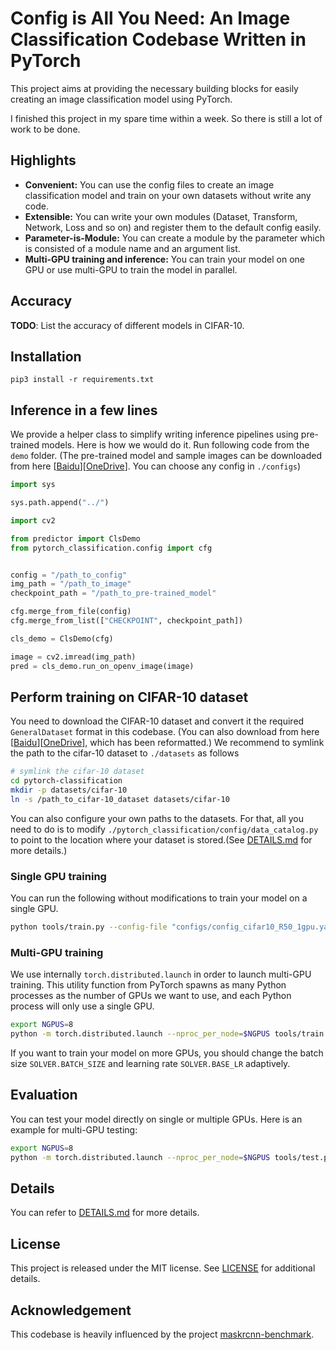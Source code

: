 # Config is All You Need: An Image Classification Codebase Written in PyTorch

This project aims at providing the necessary building blocks for easily creating an image classification model using PyTorch.

I finished this project in my spare time within a week. So there is still a lot of work to be done.


## Highlights
- **Convenient:** You can use the config files to create an image classification model and train on your own datasets without write any code.
- **Extensible:** You can write your own modules (Dataset, Transform, Network, Loss and so on) and register them to the default config easily.
- **Parameter-is-Module:** You can create a module by the parameter which is consisted of a module name and an argument list.
- **Multi-GPU training and inference:** You can train your model on one GPU or use multi-GPU to train the model in parallel.


## Accuracy

**TODO**: List the accuracy of different models in CIFAR-10.


## Installation
```
pip3 install -r requirements.txt
```

## Inference in a few lines
We provide a helper class to simplify writing inference pipelines using pre-trained models. Here is how we would do it. Run following code from the `demo` folder. (The pre-trained model and sample images can be downloaded from here \[[Baidu](https://pan.baidu.com/s/1z4ABZj9xEaLRvsGO8k6I7g)\]\[[OneDrive](https://1drv.ms/u/s!AhR-Vmbz4T6-dtV6MFbqdsw89XI?e=te5sU7)\]. You can choose any config in `./configs`)
```python
import sys

sys.path.append("../")

import cv2

from predictor import ClsDemo
from pytorch_classification.config import cfg


config = "/path_to_config"
img_path = "/path_to_image"
checkpoint_path = "/path_to_pre-trained_model"

cfg.merge_from_file(config)
cfg.merge_from_list(["CHECKPOINT", checkpoint_path])

cls_demo = ClsDemo(cfg)

image = cv2.imread(img_path)
pred = cls_demo.run_on_openv_image(image)
```

## Perform training on CIFAR-10 dataset
You need to download the CIFAR-10 dataset and convert it the required `GeneralDataset` format in this codebase. (You can also download from here \[[Baidu](https://pan.baidu.com/s/1z4ABZj9xEaLRvsGO8k6I7g)\]\[[OneDrive](https://1drv.ms/u/s!AhR-Vmbz4T6-dtV6MFbqdsw89XI?e=te5sU7)\], which has been reformatted.)
We recommend to symlink the path to the cifar-10 dataset to `./datasets` as follows


```bash
# symlink the cifar-10 dataset
cd pytorch-classification
mkdir -p datasets/cifar-10
ln -s /path_to_cifar-10_dataset datasets/cifar-10
```
You can also configure your own paths to the datasets. For that, all you need to do is to modify `./pytorch_classification/config/data_catalog.py` to point to the location where your dataset is stored.(See [DETAILS.md](DETAILS.md) for more details.)

### Single GPU training
You can run the following without modifications to train your model on a single GPU.
```bash
python tools/train.py --config-file "configs/config_cifar10_R50_1gpu.yaml"
```
### Multi-GPU training
We use internally `torch.distributed.launch` in order to launch multi-GPU training. This utility function from PyTorch spawns as many Python processes as the number of GPUs we want to use, and each Python process will only use a single GPU.

```bash
export NGPUS=8
python -m torch.distributed.launch --nproc_per_node=$NGPUS tools/train.py --config-file "configs/config_cifar10_R50_8gpu.yaml"
```
If you want to train your model on more GPUs, you should change the batch size `SOLVER.BATCH_SIZE` and learning rate `SOLVER.BASE_LR` adaptively.

## Evaluation
You can test your model directly on single or multiple GPUs. Here is an example for multi-GPU testing:
```bash
export NGPUS=8
python -m torch.distributed.launch --nproc_per_node=$NGPUS tools/test.py --config-file "configs/config_cifar10_R50_8gpu.yaml"
```

## Details
You can refer to [DETAILS.md](DETAILS.md) for more details.

  
## License
This project is released under the MIT license. See [LICENSE](LICENSE) for additional details.


## Acknowledgement
This codebase is heavily influenced by the project [maskrcnn-benchmark](https://github.com/facebookresearch/maskrcnn-benchmark).
